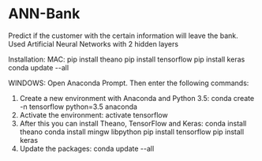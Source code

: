 # ANN-Bank
Predict if the customer with the certain information will leave the bank. Used Artificial Neural Networks with 2 hidden layers

Installation:
MAC:
pip install theano
pip install tensorflow 
pip install keras 
conda update --all

WINDOWS:
Open Anaconda Prompt. Then enter the following commands: 
1. Create a new environment with Anaconda and Python 3.5:
conda create -n tensorflow python=3.5 anaconda
2. Activate the environment:
activate tensorflow
3. After this you can install Theano, TensorFlow and Keras: conda install theano
conda install mingw libpython
pip install tensorflow
pip install keras
4. Update the packages:
conda update --all
